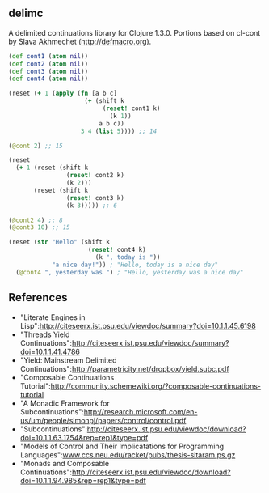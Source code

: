 delimc
----

A delimited continuations library for Clojure 1.3.0. Portions based on cl-cont by Slava Akhmechet (http://defmacro.org).

```clj
(def cont1 (atom nil))
(def cont2 (atom nil))
(def cont3 (atom nil))
(def cont4 (atom nil))

(reset (+ 1 (apply (fn [a b c]
                     (+ (shift k
                          (reset! cont1 k)
                            (k 1))
                         a b c))
                    3 4 (list 5)))) ;; 14

(@cont 2) ;; 15

(reset
  (+ 1 (reset (shift k
                (reset! cont2 k)
                (k 2)))
       (reset (shift k
                (reset! cont3 k)
                (k 3))))) ;; 6

(@cont2 4) ;; 8
(@cont3 10) ;; 15

(reset (str "Hello" (shift k
                      (reset! cont4 k)
                        (k ", today is "))
            "a nice day!")) ; "Hello, today is a nice day"
  (@cont4 ", yesterday was ") ; "Hello, yesterday was a nice day"
```

References
----

* "Literate Engines in Lisp":http://citeseerx.ist.psu.edu/viewdoc/summary?doi=10.1.1.45.6198
* "Threads Yield Continuations":http://citeseerx.ist.psu.edu/viewdoc/summary?doi=10.1.1.41.4786
* "Yield: Mainstream Delimited Continuations":http://parametricity.net/dropbox/yield.subc.pdf
* "Composable Continuations Tutorial":http://community.schemewiki.org/?composable-continuations-tutorial
* "A Monadic Framework for Subcontinuations":http://research.microsoft.com/en-us/um/people/simonpj/papers/control/control.pdf
* "Subcontinuations":http://citeseerx.ist.psu.edu/viewdoc/download?doi=10.1.1.63.1754&rep=rep1&type=pdf
* "Models of Control and Their Implicatations for Programming Languages":www.ccs.neu.edu/racket/pubs/thesis-sitaram.ps.gz
* "Monads and Composable Continuations":http://citeseerx.ist.psu.edu/viewdoc/download?doi=10.1.1.94.985&rep=rep1&type=pdf

